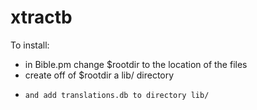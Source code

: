 # xtractb
To install:
*  in Bible.pm change $rootdir to the location of the files 
* create off of $rootdir a lib/ directory
 *     and add translations.db to directory lib/
